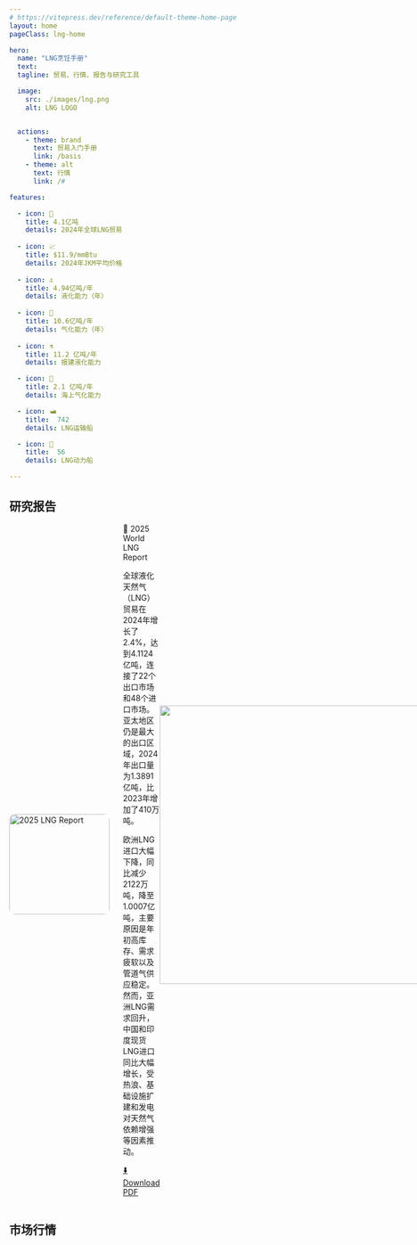 ```yaml
---
# https://vitepress.dev/reference/default-theme-home-page
layout: home
pageClass: lng-home

hero:
  name: "LNG烹饪手册"
  text: 
  tagline: 贸易、行情、报告与研究工具

  image:
    src: ./images/lng.png
    alt: LNG LOGO


  actions:
    - theme: brand
      text: 贸易入门手册
      link: /basis
    - theme: alt
      text: 行情
      link: /#

features:

  - icon: 🌊
    title: 4.1亿吨
    details: 2024年全球LNG贸易
  
  - icon: 📈
    title: $11.9/mmBtu
    details: 2024年JKM平均价格
  
  - icon: ⚓
    title: 4.94亿吨/年
    details: 液化能力（年）
  
  - icon: 💭
    title: 10.6亿吨/年
    details: 气化能力（年）
  
  - icon: ⚗️
    title: 11.2 亿吨/年
    details: 报建液化能力

  - icon: 💭
    title: 2.1 亿吨/年
    details: 海上气化能力

  - icon: 🛥️
    title:  742
    details: LNG运输船

  - icon: 🚤
    title:  56
    details: LNG动力船

---
```


## 研究报告

<div style="display: flex; align-items: center;">
  <img src="./images/image_202507301502.png" alt="2025 LNG Report" width="180" style="border-radius:10px"/>
  <div style="margin-left: 24px;width:300px">
    <a target="_blank" style="text-decoration:none"
    href="https://www.igu.org/igu-reports/2025-world-lng-report/"> 📑 2025 World LNG Report</a><br>

全球液化天然气（LNG）贸易在2024年增长了2.4%，达到4.1124亿吨，连接了22个出口市场和48个进口市场。亚太地区仍是最大的出口区域，2024年出口量为1.3891亿吨，比2023年增加了410万吨。

欧洲LNG进口大幅下降，同比减少2122万吨，降至1.0007亿吨，主要原因是年初高库存、需求疲软以及管道气供应稳定。然而，亚洲LNG需求回升，中国和印度现货LNG进口同比大幅增长，受热浪、基础设施扩建和发电对天然气依赖增强等因素推动。


<a  target="_blank" href="https://www.datocms-assets.com/146580/1751026179-igu-world-lng-report-2025-hr_dp_c.pdf" sytle="margin-left:auto">⬇️ Download PDF</a>
  </div>
  <div style="margin-left:auto;margin-top:-70px;flex-basis:510px">
  
   <img src="/images/image_202507301509.png" style="width:500px">
  
  </div>
</div>


## 市场行情

